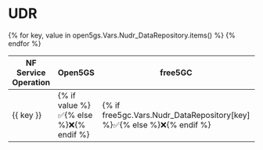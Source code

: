 # UDR

<table>
  <thead>
    <tr>
      <th>NF Service Operation</th>
      <th>Open5GS</th>
      <th>free5GC</th>
      <th>OAI CN5G</th>
    </tr>
  </thead>
  <tbody>
{% for key, value in open5gs.Vars.Nudr_DataRepository.items() %}
    <tr>
<td> {{ key }} </td> 
<td>{% if value %}✅{% else %}❌{% endif %} </td> 
<td>{% if free5gc.Vars.Nudr_DataRepository[key] %}✅{% else %}❌{% endif %} </td> 
<td>{% if oai.Vars.Nudr_DataRepository[key] %}✅{% else %}❌{% endif %} </td>
    </tr>
{% endfor %}

  </tbody>
<table>

